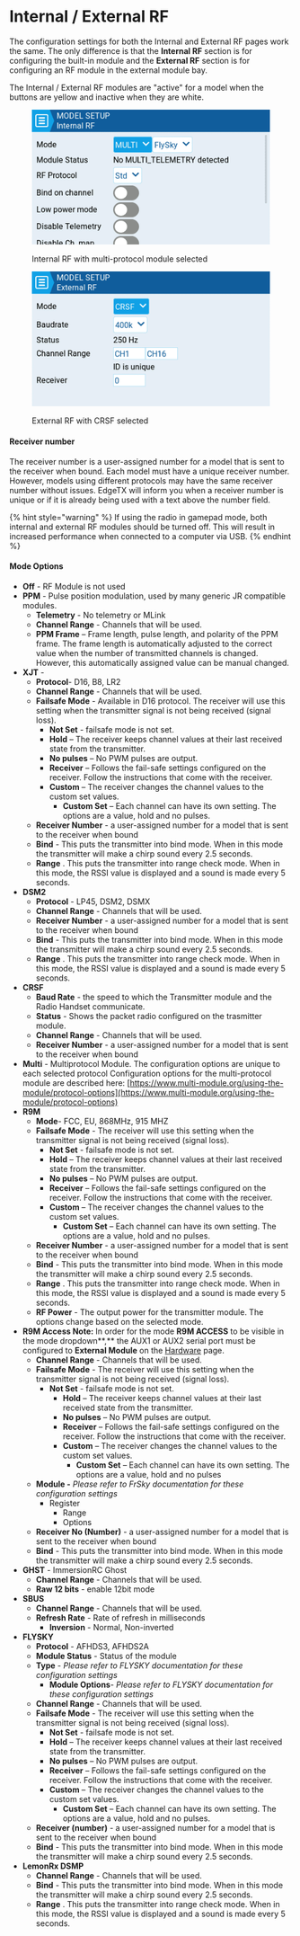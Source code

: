 # Internal / External RF

The configuration settings for both the Internal and External RF pages work the same. The only difference is that the **Internal RF** section is for configuring the built-in module and the **External RF** section is for configuring an RF module in the external module bay.

The Internal / External RF modules are "active" for a model when the buttons are yellow and inactive when they are white.

<div>

<figure><img src="../../../.gitbook/assets/internalrf.png" alt=""><figcaption><p>Internal RF with multi-protocol module selected</p></figcaption></figure>

 

<figure><img src="../../../.gitbook/assets/externalrf.png" alt=""><figcaption><p>External RF with CRSF selected</p></figcaption></figure>

</div>

#### Receiver number

The receiver number is a user-assigned number for a model that is sent to the receiver when bound. Each model must have a unique receiver number. However, models using different protocols may have the same receiver number without issues.  EdgeTX will inform you when a receiver number is unique or if it is already being used with a text above the number field.

{% hint style="warning" %}
If using the radio in gamepad mode, both internal and external RF modules should be turned off. This will result in increased performance when connected to a computer via USB.&#x20;
{% endhint %}

#### Mode Options

* **Off** - RF Module is not used
* **PPM** - Pulse position modulation, used by many generic JR compatible modules.
  * **Telemetry** - No telemetry or MLink
  * **Channel Range** - Channels that will be used.
  * **PPM Frame** – Frame length, pulse length, and polarity of the PPM frame. The frame length is automatically adjusted to the correct value when the number of transmitted channels is changed. However, this automatically assigned value can be manual changed.
* **XJT** -&#x20;
  * **Protocol**- D16, B8, LR2
  * **Channel Range** - Channels that will be used.
  * **Failsafe Mode** - Available in D16 protocol. The receiver will use this setting when the transmitter signal is not being received (signal loss).
    * **Not Set** - failsafe mode is not set.&#x20;
    * **Hold** – The receiver keeps channel values at their last received state from the transmitter.
    * **No pulses** – No PWM pulses are output.
    * **Receiver** – Follows the fail-safe settings configured on the receiver. Follow the instructions that come with the receiver.
    * **Custom** – The receiver changes the channel values to the custom set values.
      * **Custom Set** – Each channel can have its own setting. The options are a value, hold and no pulses.
  * **Receiver Number** -  a user-assigned number for a model that is sent to the receiver when bound
  * **Bind** - This puts the transmitter into bind mode. When in this mode the transmitter will make a chirp sound every 2.5 seconds.
  * **Range** . This puts the transmitter into range check mode. When in this mode, the RSSI value is displayed and a sound is made every 5 seconds.
* **DSM2**
  * **Protocol** - LP45, DSM2, DSMX
  * **Channel Range** - Channels that will be used.
  * **Receiver Number** -  a user-assigned number for a model that is sent to the receiver when bound
  * **Bind** - This puts the transmitter into bind mode. When in this mode the transmitter will make a chirp sound every 2.5 seconds.
  * **Range** . This puts the transmitter into range check mode. When in this mode, the RSSI value is displayed and a sound is made every 5 seconds.
* **CRSF**
  * **Baud Rate** - the speed to which the Transmitter module and the Radio Handset communicate.
  * **Status** - Shows the packet radio configured on the trasmitter module.
  * **Channel Range** - Channels that will be used.
  * **Receiver Number** -  a user-assigned number for a model that is sent to the receiver when bound
* **Multi** - Multiprotocol Module. The configuration options are unique to each selected protocol Configuration options for the multi-protocol module are described here:  [https://www.multi-module.org/using-the-module/protocol-options](https://www.multi-module.org/using-the-module/protocol-options)
* **R9M**
  * **Mode**- FCC, EU, 868MHz, 915 MHZ
  * **Failsafe Mode** - The receiver will use this setting when the transmitter signal is not being received (signal loss).
    * **Not Set** - failsafe mode is not set.&#x20;
    * **Hold** – The receiver keeps channel values at their last received state from the transmitter.
    * **No pulses** – No PWM pulses are output.
    * **Receiver** – Follows the fail-safe settings configured on the receiver. Follow the instructions that come with the receiver.
    * **Custom** – The receiver changes the channel values to the custom set values.
      * **Custom Set** – Each channel can have its own setting. The options are a value, hold and no pulses.
  * **Receiver Number** -  a user-assigned number for a model that is sent to the receiver when bound
  * **Bind** - This puts the transmitter into bind mode. When in this mode the transmitter will make a chirp sound every 2.5 seconds.
  * **Range** . This puts the transmitter into range check mode. When in this mode, the RSSI value is displayed and a sound is made every 5 seconds.
  * **RF Power** - The output power for the transmitter module. The options change based on the selected mode.
* **R9M Access    Note:** In order for the mode **R9M ACCESS** to be visible in the mode dropdown**,** the AUX1 or AUX2 serial port must be configured to **External Module** on the [Hardware](../../radio-settings/hardware.md) page.&#x20;
  * **Channel Range** - Channels that will be used.
  * **Failsafe Mode** - The receiver will use this setting when the transmitter signal is not being received (signal loss).
    * **Not Set** - failsafe mode is not set.&#x20;
      * **Hold** – The receiver keeps channel values at their last received state from the transmitter.
      * **No pulses** – No PWM pulses are output.
      * **Receiver** – Follows the fail-safe settings configured on the receiver. Follow the instructions that come with the receiver.
      * **Custom** – The receiver changes the channel values to the custom set values.
        * **Custom Set** – Each channel can have its own setting. The options are a value, hold and no pulses
  * **Module -** _Please refer to FrSky documentation for these configuration settings_
    * Register
      * Range
      * Options
  * **Receiver No (Number)** -  a user-assigned number for a model that is sent to the receiver when bound
  * **Bind** - This puts the transmitter into bind mode. When in this mode the transmitter will make a chirp sound every 2.5 seconds.
* **GHST** - ImmersionRC Ghost
  * **Channel Range** - Channels that will be used.
  * **Raw 12 bits** - enable 12bit mode
* **SBUS**&#x20;
  * **Channel Range** - Channels that will be used.
  * **Refresh Rate** - Rate of refresh in milliseconds
    * **Inversion** - Normal, Non-inverted
* **FLYSKY**&#x20;
  * **Protocol** - AFHDS3, AFHDS2A
  * **Module Status** - Status of the module
  * **Type** - _Please refer to FLYSKY documentation for these configuration settings_
    * **Module Options**- _Please refer to FLYSKY documentation for these configuration settings_
  * **Channel Range** - Channels that will be used.
  * **Failsafe Mode** - The receiver will use this setting when the transmitter signal is not being received (signal loss).
    * **Not Set** - failsafe mode is not set.&#x20;
    * **Hold** – The receiver keeps channel values at their last received state from the transmitter.
    * **No pulses** – No PWM pulses are output.
    * **Receiver** – Follows the fail-safe settings configured on the receiver. Follow the instructions that come with the receiver.
    * **Custom** – The receiver changes the channel values to the custom set values.
      * **Custom Set** – Each channel can have its own setting. The options are a value, hold and no pulses.
  * **Receiver (number)** -  a user-assigned number for a model that is sent to the receiver when bound
  * **Bind** - This puts the transmitter into bind mode. When in this mode the transmitter will make a chirp sound every 2.5 seconds.
* **LemonRx DSMP**
  * **Channel Range** - Channels that will be used.
  * **Bind** - This puts the transmitter into bind mode. When in this mode the transmitter will make a chirp sound every 2.5 seconds.
  * **Range** . This puts the transmitter into range check mode. When in this mode, the RSSI value is displayed and a sound is made every 5 seconds.

